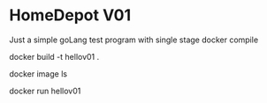 # HomeDepot   V01

Just a simple goLang test program with single stage docker compile



docker build -t hellov01 .

docker image ls

docker run hellov01
